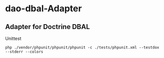 # dao-dbal-Adapter

## Adapter for Doctrine DBAL

Unittest

`php ./vendor/phpunit/phpunit/phpunit -c ./tests/phpunit.xml --testdox --stderr --colors`
